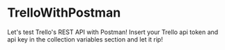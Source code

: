 # TrelloWithPostman
Let's test Trello's REST API with Postman!
Insert your Trello api token and api key in the collection variables section and let it rip! 
